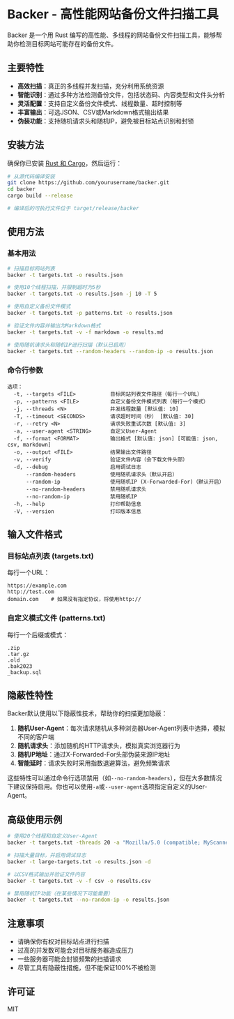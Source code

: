 # Backer - 高性能网站备份文件扫描工具

Backer 是一个用 Rust 编写的高性能、多线程的网站备份文件扫描工具，能够帮助你检测目标网站可能存在的备份文件。

## 主要特性

- **高效扫描**：真正的多线程并发扫描，充分利用系统资源
- **智能识别**：通过多种方法检测备份文件，包括状态码、内容类型和文件头分析
- **灵活配置**：支持自定义备份文件模式、线程数量、超时控制等
- **丰富输出**：可选JSON、CSV或Markdown格式输出结果
- **伪装功能**：支持随机请求头和随机IP，避免被目标站点识别和封锁

## 安装方法

确保你已安装 [Rust 和 Cargo](https://www.rust-lang.org/tools/install)，然后运行：

```bash
# 从源代码编译安装
git clone https://github.com/yourusername/backer.git
cd backer
cargo build --release

# 编译后的可执行文件位于 target/release/backer
```

## 使用方法

### 基本用法

```bash
# 扫描目标网站列表
backer -t targets.txt -o results.json

# 使用10个线程扫描，并限制超时为5秒
backer -t targets.txt -o results.json -j 10 -T 5

# 使用自定义备份文件模式
backer -t targets.txt -p patterns.txt -o results.json

# 验证文件内容并输出为Markdown格式
backer -t targets.txt -v -f markdown -o results.md

# 使用随机请求头和随机IP进行扫描（默认已启用）
backer -t targets.txt --random-headers --random-ip -o results.json
```

### 命令行参数

```
选项：
  -t, --targets <FILE>           目标网站列表文件路径（每行一个URL）
  -p, --patterns <FILE>          自定义备份文件模式列表（每行一个模式）
  -j, --threads <N>              并发线程数量 [默认值: 10]
  -T, --timeout <SECONDS>        请求超时时间（秒） [默认值: 30]
  -r, --retry <N>                请求失败重试次数 [默认值: 3]
  -a, --user-agent <STRING>      自定义User-Agent
  -f, --format <FORMAT>          输出格式 [默认值: json] [可能值: json, csv, markdown]
  -o, --output <FILE>            结果输出文件路径
  -v, --verify                   验证文件内容（会下载文件头部）
  -d, --debug                    启用调试日志
      --random-headers           使用随机请求头（默认开启）
      --random-ip                使用随机IP (X-Forwarded-For)（默认开启）
      --no-random-headers        禁用随机请求头
      --no-random-ip             禁用随机IP
  -h, --help                     打印帮助信息
  -V, --version                  打印版本信息
```

## 输入文件格式

### 目标站点列表 (targets.txt)

每行一个URL：

```
https://example.com
http://test.com
domain.com    # 如果没有指定协议，将使用http://
```

### 自定义模式文件 (patterns.txt)

每行一个后缀或模式：

```
.zip
.tar.gz
.old
.bak2023
_backup.sql
```

## 隐蔽性特性

Backer默认使用以下隐蔽性技术，帮助你的扫描更加隐蔽：

1. **随机User-Agent**：每次请求随机从多种浏览器User-Agent列表中选择，模拟不同的客户端
2. **随机请求头**：添加随机的HTTP请求头，模拟真实浏览器行为
3. **随机IP地址**：通过X-Forwarded-For头部伪装来源IP地址
4. **智能延时**：请求失败时采用指数退避算法，避免频繁请求

这些特性可以通过命令行选项禁用（如`--no-random-headers`），但在大多数情况下建议保持启用。你也可以使用`-a`或`--user-agent`选项指定自定义的User-Agent。

## 高级使用示例

```bash
# 使用20个线程和自定义User-Agent
backer -t targets.txt -threads 20 -a "Mozilla/5.0 (compatible; MyScanner/1.0)" -o results.json

# 扫描大量目标，并启用调试日志
backer -t large-targets.txt -o results.json -d

# 以CSV格式输出并验证文件内容
backer -t targets.txt -v -f csv -o results.csv

# 禁用随机IP功能（在某些情况下可能需要）
backer -t targets.txt --no-random-ip -o results.json
```

## 注意事项

- 请确保你有权对目标站点进行扫描
- 过高的并发数可能会对目标服务器造成压力
- 一些服务器可能会封锁频繁的扫描请求
- 尽管工具有隐蔽性措施，但不能保证100%不被检测

## 许可证

MIT 